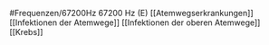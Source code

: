 #Frequenzen/67200Hz
67200 Hz (E)
[[Atemwegserkrankungen]]
[[Infektionen der Atemwege]]
[[Infektionen der oberen Atemwege]]
[[Krebs]]